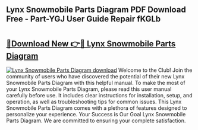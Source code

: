 ## Lynx Snowmobile Parts Diagram PDF Download Free - Part-YGJ User Guide Repair fKGLb

# <h2><a href="http://dfiz5d.blite.top/?on=Lynx+Snowmobile+Parts+Diagram">🔗Download New 👉🔴 Lynx Snowmobile Parts Diagram</a></h2>

[![Lynx Snowmobile Parts Diagram download](https://i.imgur.com/lujVjoI.png)](http://dfiz5d.blite.top/?on=Lynx+Snowmobile+Parts+Diagram)
Welcome to the Club! Join the community of users who have discovered the potential of their new Lynx Snowmobile Parts Diagram with this helpful manual. To make the most of your Lynx Snowmobile Parts Diagram, please read this user manual carefully before use. It includes clear instructions for installation, setup, and operation, as well as troubleshooting tips for common issues. This Lynx Snowmobile Parts Diagram comes with a plethora of features designed to personalize your experience. Your Success is Our Goal Lynx Snowmobile Parts Diagram. We are committed to ensuring your complete satisfaction.
